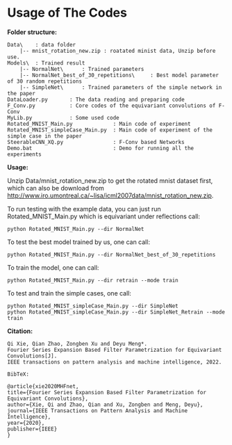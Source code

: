 # Usage of The Codes
 
**Folder structure:**

    Data\    : data folder
        |-- mnist_rotation_new.zip : roatated minist data, Unzip before use. 
    Models\  : Trained result
        |-- NormalNet\      : Trained parameters
        |-- NormalNet_best_of_30_repetitions\     : Best model parameter of 30 random repetitions
        |-- SimpleNet\      : Trained parameters of the simple network in the paper
    DataLoader.py       : The data reading and preparing code
    F_Conv.py           : Core codes of the equivariant convolutions of F-Conv
    MyLib.py            : Some used code
    Rotated_MNIST_Main.py             : Main code of experiment
    Rotated_MNIST_simpleCase_Main.py  : Main code of experiment of the simple case in the paper
    SteerableCNN_XQ.py                : F-Conv based Networks 
    Demo.bat                          : Demo for running all the experiments
 
**Usage:**

Unzip Data/mnist_rotation_new.zip to get the rotated mnist dataset first, which can also be download from http://www.iro.umontreal.ca/~lisa/icml2007data/mnist_rotation_new.zip.

To run testing with the example data, you can just run Rotated_MNIST_Main.py which is equivariant under reflections call:

    python Rotated_MNIST_Main.py --dir NormalNet

To test the best model trained by us, one can call:

    python Rotated_MNIST_Main.py --dir NormalNet_best_of_30_repetitions
  
To train the  model, one can call:

    python Rotated_MNIST_Main.py --dir retrain --mode train
 
To test and train the simple cases, one call:

    python Rotated_MNIST_simpleCase_Main.py --dir SimpleNet 
    python Rotated_MNIST_simpleCase_Main.py --dir SimpleNet_Retrain --mode train
  
 
 **Citation:**

    Qi Xie, Qian Zhao, Zongben Xu and Deyu Meng*. 
    Fourier Series Expansion Based Filter Parametrization for Equivariant Convolutions[J]. 
    IEEE transactions on pattern analysis and machine intelligence, 2022.
    
    BibTeX:
    
    @article{xie2020MHFnet,
    title={Fourier Series Expansion Based Filter Parametrization for Equivariant Convolutions},
    author={Xie, Qi and Zhao, Qian and Xu, Zongben and Meng, Deyu},
    journal={IEEE Transactions on Pattern Analysis and Machine Intelligence},
    year={2020},
    publisher={IEEE}
    }
